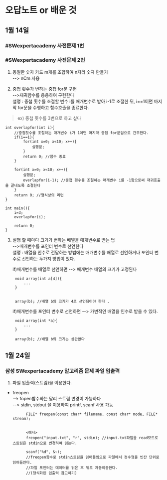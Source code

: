 오답노트 or 배운 것
================

## 1월 14일
### #SWexpertacademy 사전문제 1번




### #SWexpertacademy 사전문제 2번

1. 동일한 숫자 카드 m개를 조합하여 n자리 숫자 만들기  
--> nCm 사용

2. 중첩 횟수가 변하는 중첩 for문 구현  
-->재귀함수를 응용하여 구현한다  
설명 : 중첩 횟수를 조절할 변수 i를 매개변수로 받아 i-1로 조절한 뒤, i==1이면 마지막 for문을 수행하고 함수호출을 종료한다.  

>ex) 중첩 횟수를 3번으로 하고 싶다  

    int overlapfor(int i){
        //중첩횟수를 조절하는 매개변수 i가 1이면 마지막 중첩 for문임으로 간주한다.
        if(i==1){
            for(int x=0; x<10; x++){
                실행문;
            }
            return 0; //함수 종료
        }
        
        for(int x=0; x<10; x++){
            실행문;
            overlapfor(i-1); //중첩 횟수를 조절하는 매개변수 i를 -1함으로써 재귀호출을 끝내도록 조절한다
        }
        return 0; //형식상의 리턴
    }

    int main(){
        i=3;
        overlapfor(i);

        return 0;
    }

  
  

3. 실행 할 때마다 크기가 변하는 배열을 매개변수로 받는 법  
-->매개변수를 포인터 변수로 선언한다  
설명 : 배열을 인수로 전달하는 방법에는 매개변수를 배열로 선언하거나 포인터 변수로 선언하는 두가지 방법이 있다.  
  
    if)매개변수를 배열로 선언하면 --> 매개변수 배열의 크기가 고정된다

        void array(int a[4]){
            ...
        }
        

        array(b); //배열 b의 크기가 4로 선언되어야 한다 .

    if)매개변수를 포인터 변수로 선언하면 --> 가변적인 배열을 인수로 받을 수 있다.

        void array(int *a){
            ...
        }

        array(b); //배열 b의 크기는 상관없다



## 1월 24일
### 삼성 SWexpertacademy 알고리즘 문제 파일 입출력
1. 파일 입출력(스트림)을 이용한다.  
* freopen  
    --> fopen함수와는 달리 스트림 변경이 가능하다  
    --> stdin, stdout 을 이용하여 printf, scanf 사용 가능  

            FILE* freopen(const char* filename, const char* mode, FILE* stream);


            <예시>
            freopen("input.txt", "r", stdin); //input.txt파일을 read모드로 스트림은 stdin으로 변경하여 읽는다.

            scanf("%d", &~); 
            //freopen함수로 stdin스트림을 읽어들임으로 파일에서 정수형을 빈칸 단위로 읽어들인다.
            //파일 포인터는 데이터를 읽은 후 뒤로 자동이동한다.
            //(형식화된 입출력 참고하기)

